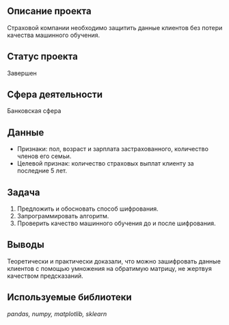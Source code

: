 ## Описание проекта
Страховой компании необходимо защитить данные клиентов без потери качества машинного обучения.

## Статус проекта
Завершен

## Сфера деятельности
Банковская сфера

## Данные
* Признаки: пол, возраст и зарплата застрахованного, количество членов его семьи.
* Целевой признак: количество страховых выплат клиенту за последние 5 лет.

## Задача
1. Предложить и обосновать способ шифрования.
2. Запрограммировать алгоритм.
3. Проверить качество машинного обучения до и после шифрования.

## Выводы

Теоретически и практически доказали, что можно зашифровать данные клиентов с помощью умножения на обратимую матрицу, не жертвуя качеством предсказаний.

## Используемые библиотеки
*pandas, numpy, matplotlib, sklearn*
